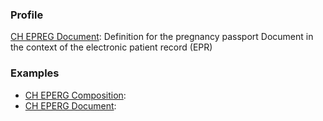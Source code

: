 ### Profile
[CH EPREG Document](StructureDefinition-ch-epreg-document.html): Definition for the pregnancy passport Document in the context of the electronic patient record (EPR)
### Examples
* [CH EPERG Composition](Composition-1-Composition.html): 
* [CH EPERG Document](Bundle-EPREG-Document.html):